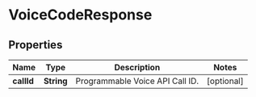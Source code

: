 

# VoiceCodeResponse


## Properties

| Name | Type | Description | Notes |
|------------ | ------------- | ------------- | -------------|
|**callId** | **String** | Programmable Voice API Call ID. |  [optional] |



